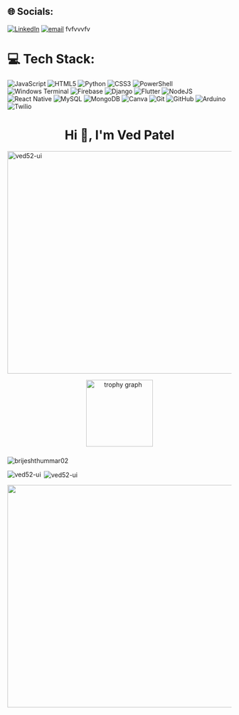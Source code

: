 ## 🌐 Socials:
[![LinkedIn](https://img.shields.io/badge/LinkedIn-%230077B5.svg?logo=linkedin&logoColor=white)](https://www.linkedin.com/in/patel-ved-/) [![email](https://img.shields.io/badge/Email-D14836?logo=gmail&logoColor=white)](mailto:vedpatelwork@gmail.com) 
fvfvvvfv
# 💻 Tech Stack:
![JavaScript](https://img.shields.io/badge/javascript-%23323330.svg?style=plastic&logo=javascript&logoColor=%23F7DF1E) ![HTML5](https://img.shields.io/badge/html5-%23E34F26.svg?style=plastic&logo=html5&logoColor=white) ![Python](https://img.shields.io/badge/python-3670A0?style=plastic&logo=python&logoColor=ffdd54) ![CSS3](https://img.shields.io/badge/css3-%231572B6.svg?style=plastic&logo=css3&logoColor=white) ![PowerShell](https://img.shields.io/badge/PowerShell-%235391FE.svg?style=plastic&logo=powershell&logoColor=white) ![Windows Terminal](https://img.shields.io/badge/Windows%20Terminal-%234D4D4D.svg?style=plastic&logo=windows-terminal&logoColor=white) ![Firebase](https://img.shields.io/badge/firebase-%23039BE5.svg?style=plastic&logo=firebase) ![Django](https://img.shields.io/badge/django-%23092E20.svg?style=plastic&logo=django&logoColor=white) ![Flutter](https://img.shields.io/badge/Flutter-%2302569B.svg?style=plastic&logo=Flutter&logoColor=white) ![NodeJS](https://img.shields.io/badge/node.js-6DA55F?style=plastic&logo=node.js&logoColor=white) ![React Native](https://img.shields.io/badge/react_native-%2320232a.svg?style=plastic&logo=react&logoColor=%2361DAFB) ![MySQL](https://img.shields.io/badge/mysql-4479A1.svg?style=plastic&logo=mysql&logoColor=white) ![MongoDB](https://img.shields.io/badge/MongoDB-%234ea94b.svg?style=plastic&logo=mongodb&logoColor=white) ![Canva](https://img.shields.io/badge/Canva-%2300C4CC.svg?style=plastic&logo=Canva&logoColor=white) ![Git](https://img.shields.io/badge/git-%23F05033.svg?style=plastic&logo=git&logoColor=white) ![GitHub](https://img.shields.io/badge/github-%23121011.svg?style=plastic&logo=github&logoColor=white) ![Arduino](https://img.shields.io/badge/-Arduino-00979D?style=plastic&logo=Arduino&logoColor=white) ![Twilio](https://img.shields.io/badge/Twilio-F22F46?style=plastic&logo=Twilio&logoColor=white)



<h1 align="center">Hi 👋, I'm Ved Patel</h1>
<p align="left"> <img src="https://i.pinimg.com/originals/90/70/32/9070324cdfc07c68d60eed0c39e77573.gif"  height="500" width="4000" alt="ved52-ui"/> </p>



<div align="center">
 
  <img src="https://github-profile-trophy.vercel.app?username=maurodesouza&theme=dracula&column=-1&row=1&margin-w=8&margin-h=8&no-bg=false&no-frame=false&order=4" height="150" alt="trophy graph"  />
</div>





###
<img src="https://github-readme-activity-graph.vercel.app/graph?username=ved52-ui&bg_color=141414&color=fffdb8&line=fafaff&point=ff5252&area=true&hide_border=true" alt="brijeshthummar02" />
<p><img align="left" src="https://github-readme-stats.vercel.app/api/top-langs?username=ved52-ui&show_icons=true&locale=en&layout=compact" alt="ved52-ui" /></p>

<p>&nbsp;<img align="center" src="https://github-readme-stats.vercel.app/api?username=ved52-ui&show_icons=true&locale=en" alt="ved52-ui" /></p>



<p><img align="center" width="2000" height="500" src="https://cdn.dribbble.com/userupload/23587810/file/original-b27b7d682748627862a1adfff64683e4.gif" ></p>

</p><br><br>



